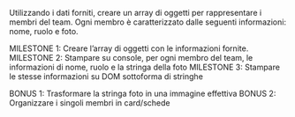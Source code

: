 Utilizzando i dati forniti, creare un array di oggetti per rappresentare i membri del team. Ogni membro è caratterizzato dalle seguenti informazioni: nome, ruolo e foto.

MILESTONE 1: Creare l’array di oggetti con le informazioni fornite.
MILESTONE 2: Stampare su console, per ogni membro del team, le informazioni di nome, ruolo e la stringa della foto
MILESTONE 3: Stampare le stesse informazioni su DOM sottoforma di stringhe

BONUS 1: Trasformare la stringa foto in una immagine effettiva
BONUS 2: Organizzare i singoli membri in card/schede 